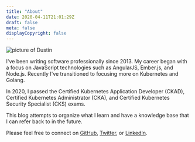```yaml
---
title: "About"
date: 2020-04-11T21:01:29Z
draft: false
meta: false
displayCopyright: false
---
```


![picture of Dustin](https://s.gravatar.com/avatar/d75dd9891b57563dd25b3e2f15cad676?s=300)

I've been writing software professionally since 2013. My career began with a focus on
JavaScript technologies such as AngularJS, Ember.js, and Node.js. Recently I've transitioned
to focusing more on Kubernetes and Golang.

In 2020, I passed the Certified Kubernetes Application Developer (CKAD),
Certified Kubernetes Administrator (CKA), and Certified Kubernetes Security Specialist (CKS) exams.

This blog attempts to organize what I learn and have a knowledge base that I can refer
back to in the future.

Please feel free to connect on [GitHub](https://github.com/dustinspecker), [Twitter](https://twitter.com/dustinspecker), or [LinkedIn](https://www.linkedin.com/in/dustin-specker/).
